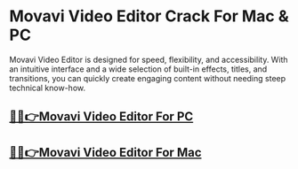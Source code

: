 # Movavi Video Editor Crack For Mac & PC


Movavi Video Editor is designed for speed, flexibility, and accessibility. With an intuitive interface and a wide selection of built-in effects, titles, and transitions, you can quickly create engaging content without needing steep technical know-how.


## [🎉🚀👉Movavi Video Editor For PC](https://alipc.pro/dl)

## [🎉🚀👉Movavi Video Editor For Mac](https://alipc.pro/dl)
